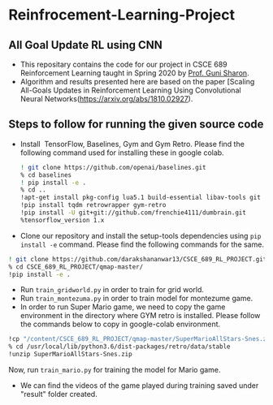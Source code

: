 # Reinfrocement-Learning-Project
## All Goal Update RL using CNN

- This repositary contains the code for our project in CSCE 689 Reinforcement Learning taught in Spring 
2020 by [Prof. Guni Sharon](http://faculty.cse.tamu.edu/guni/).
- Algorithm and results presented here are based on the paper 
[Scaling All-Goals Updates in Reinforcement Learning Using Convolutional Neural Networks(https://arxiv.org/abs/1810.02927).

## Steps to follow for running the given source code 
- Install  TensorFlow, Baselines, Gym and Gym Retro. Please find the following command used for installing these in google colab.
   ```bash
   ! git clone https://github.com/openai/baselines.git 
   % cd baselines 
   ! pip install -e .
   % cd ..
   !apt-get install pkg-config lua5.1 build-essential libav-tools git
   !pip install tqdm retrowrapper gym-retro
   !pip install -U git+git://github.com/frenchie4111/dumbrain.git
   %tensorflow_version 1.x 
   ```
- Clone our repository and install the setup-tools dependencies using `pip install -e` command. Please find the following commands for the same.
```bash
! git clone https://github.com/darakshananwar13/CSCE_689_RL_PROJECT.git
% cd CSCE_689_RL_PROJECT/qmap-master/
!pip install -e . 
```
- Run `train_gridworld.py` in order to train for grid world.
- Run `train_montezuma.py` in order to train model for montezume game. 
- In order to run Super Mario game, we need to copy the game environment in the directory where GYM retro is installed. Please follow the commands below to copy in google-colab environment.
```bash   
!cp "/content/CSCE_689_RL_PROJECT/qmap-master/SuperMarioAllStars-Snes.zip" "/usr/local/lib/python3.6/dit-  packages/retro/data/stable" 
% cd /usr/local/lib/python3.6/dist-packages/retro/data/stable
!unzip SuperMarioAllStars-Snes.zip 
```
Now, run `train_mario.py` for training the model for Mario game. 
- We can find the videos of the game played during training saved under "result" folder created.


